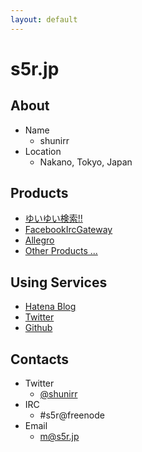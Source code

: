 ```yaml
---
layout: default
---
```

# s5r.jp

## About

* Name
  * shunirr
* Location
  * Nakano, Tokyo, Japan

## Products
* [ゆいゆい検索!!](http://yui-search.com/)
* [FacebookIrcGateway](https://github.com/shunirr/FacebookIrcGateway)
* [Allegro](https://github.com/shunirr/allegro)
* [Other Products ...](https://github.com/shunirr)

## Using Services
* [Hatena Blog](http://shunirr.hatenablog.jp/)
* [Twitter](http://twitter.com/shunirr)
* [Github](https://github.com/shunirr)

## Contacts
* Twitter
  * [@shunirr](http://twitter.com/shunirr)
* IRC
  * \#s5r@freenode
* Email
  * m@s5r.jp
